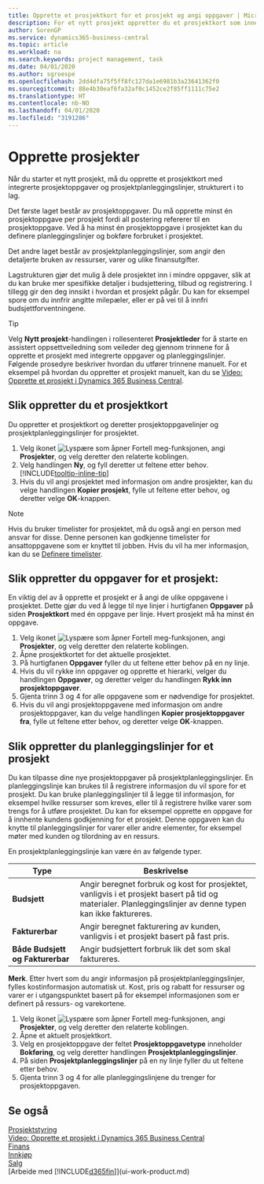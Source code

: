```yaml
---
title: Opprette et prosjektkort for et prosjekt og angi oppgaver | Microsoft-dokumentasjon
description: For et nytt prosjekt oppretter du et prosjektkort som inneholder prosjektoppgaver og planleggingslinjer, slik at det blir enklere å administrere fremdrift og budsjett.
author: SorenGP
ms.service: dynamics365-business-central
ms.topic: article
ms.workload: na
ms.search.keywords: project management, task
ms.date: 04/01/2020
ms.author: sgroespe
ms.openlocfilehash: 2dd4dfa75f5ff8fc127da1e6981b3a23641362f0
ms.sourcegitcommit: 88e4b30eaf6fa32af0c1452ce2f85ff1111c75e2
ms.translationtype: HT
ms.contentlocale: nb-NO
ms.lasthandoff: 04/01/2020
ms.locfileid: "3191286"
---
```

# <a name="create-jobs"></a>Opprette prosjekter
Når du starter et nytt prosjekt, må du opprette et prosjektkort med integrerte prosjektoppgaver og prosjektplanleggingslinjer, strukturert i to lag.  

Det første laget består av prosjektoppgaver. Du må opprette minst én prosjektoppgave per prosjekt fordi all postering refererer til en prosjektoppgave. Ved å ha minst én prosjektoppgave i prosjektet kan du definere planleggingslinjer og bokføre forbruket i prosjektet.

Det andre laget består av prosjektplanleggingslinjer, som angir den detaljerte bruken av ressurser, varer og ulike finansutgifter.

Lagstrukturen gjør det mulig å dele prosjektet inn i mindre oppgaver, slik at du kan bruke mer spesifikke detaljer i budsjettering, tilbud og registrering. I tillegg gir den deg innsikt i hvordan et prosjekt pågår. Du kan for eksempel spore om du innfrir angitte milepæler, eller er på vei til å innfri budsjettforventningene.

> [!TIP]
> Velg **Nytt prosjekt**-handlingen i rollesenteret **Prosjektleder** for å starte en assistert oppsettveiledning som veileder deg gjennom trinnene for å opprette et prosjekt med integrerte oppgaver og planleggingslinjer. Følgende prosedyre beskriver hvordan du utfører trinnene manuelt. For et eksempel på hvordan du oppretter et prosjekt manuelt, kan du se [Video: Opprette et prosjekt i Dynamics 365 Business Central](https://www.youtube.com/watch?v=VqaPWr7BWmw).

## <a name="to-create-a-job-card"></a>Slik oppretter du et prosjektkort
Du oppretter et prosjektkort og deretter prosjektoppgavelinjer og prosjektplanleggingslinjer for prosjektet.

1. Velg ikonet ![Lyspære som åpner Fortell meg-funksjonen](media/ui-search/search_small.png "Fortell hva du vil gjøre"), angi **Prosjekter**, og velg deretter den relaterte koblingen.  
2. Velg handlingen **Ny**, og fyll deretter ut feltene etter behov. [!INCLUDE[tooltip-inline-tip](includes/tooltip-inline-tip_md.md)]
3. Hvis du vil angi prosjektet med informasjon om andre prosjekter, kan du velge handlingen **Kopier prosjekt**, fylle ut feltene etter behov, og deretter velge **OK**-knappen.

> [!NOTE]  
>   Hvis du bruker timelister for prosjektet, må du også angi en person med ansvar for disse. Denne personen kan godkjenne timelister for ansattoppgavene som er knyttet til jobben. Hvis du vil ha mer informasjon, kan du se [Definere timelister](projects-how-setup-time-sheets.md).

## <a name="to-create-tasks-for-a-job"></a>Slik oppretter du oppgaver for et prosjekt:
En viktig del av å opprette et prosjekt er å angi de ulike oppgavene i prosjektet. Dette gjør du ved å legge til nye linjer i hurtigfanen **Oppgaver** på siden **Prosjektkort** med én oppgave per linje. Hvert prosjekt må ha minst én oppgave.

1. Velg ikonet ![Lyspære som åpner Fortell meg-funksjonen](media/ui-search/search_small.png "Fortell hva du vil gjøre"), angi **Prosjekter**, og velg deretter den relaterte koblingen.
2. Åpne prosjektkortet for det aktuelle prosjektet.
3. På hurtigfanen **Oppgaver** fyller du ut feltene etter behov på en ny linje.
4. Hvis du vil rykke inn oppgaver og opprette et hierarki, velger du handlingen **Oppgaver**, og deretter velger du handlingen **Rykk inn prosjektoppgaver**.
5. Gjenta trinn 3 og 4 for alle oppgavene som er nødvendige for prosjektet.
6. Hvis du vil angi prosjektoppgavene med informasjon om andre prosjektoppgaver, kan du velge handlingen **Kopier prosjektoppgaver fra**, fylle ut feltene etter behov, og deretter velge **OK**-knappen.

## <a name="to-create-planning-lines-for-a-job"></a>Slik oppretter du planleggingslinjer for et prosjekt
Du kan tilpasse dine nye prosjektoppgaver på prosjektplanleggingslinjer. En planleggingslinje kan brukes til å registrere informasjon du vil spore for et prosjekt. Du kan bruke planleggingslinjer til å legge til informasjon, for eksempel hvilke ressurser som kreves, eller til å registrere hvilke varer som trengs for å utføre prosjektet. Du kan for eksempel opprette en oppgave for å innhente kundens godkjenning for et prosjekt. Denne oppgaven kan du knytte til planleggingslinjer for varer eller andre elementer, for eksempel møter med kunden og tilordning av en ressurs.  

En prosjektplanleggingslinje kan være én av følgende typer.  

| Type | Beskrivelse |
| --- | --- |
| **Budsjett** |Angir beregnet forbruk og kost for prosjektet, vanligvis i et prosjekt basert på tid og materialer. Planleggingslinjer av denne typen kan ikke faktureres. |
| **Fakturerbar** |Angir beregnet fakturering av kunden, vanligvis i et prosjekt basert på fast pris. |
| **Både Budsjett og Fakturerbar** |Angir budsjettert forbruk lik det som skal faktureres. |

**Merk**. Etter hvert som du angir informasjon på prosjektplanleggingslinjer, fylles kostinformasjon automatisk ut. Kost, pris og rabatt for ressurser og varer er i utgangspunktet basert på for eksempel informasjonen som er definert på ressurs- og varekortene.

1. Velg ikonet ![Lyspære som åpner Fortell meg-funksjonen](media/ui-search/search_small.png "Fortell hva du vil gjøre"), angi **Prosjekter**, og velg deretter den relaterte koblingen.
2. Åpne et aktuelt prosjektkort.
3. Velg en prosjektoppgave der feltet **Prosjektoppgavetype** inneholder **Bokføring**, og velg deretter handlingen **Prosjektplanleggingslinjer**.  
4. På siden **Prosjektplanleggingslinjer** på en ny linje fyller du ut feltene etter behov.
5. Gjenta trinn 3 og 4 for alle planleggingslinjene du trenger for prosjektoppgaven.

## <a name="see-also"></a>Se også

[Prosjektstyring](projects-manage-projects.md)  
[Video: Opprette et prosjekt i Dynamics 365 Business Central](https://www.youtube.com/watch?v=VqaPWr7BWmw)  
[Finans](finance.md)  
[Innkjøp](purchasing-manage-purchasing.md)  
[Salg](sales-manage-sales.md)  
[Arbeide med [!INCLUDE[d365fin](includes/d365fin_md.md)]](ui-work-product.md)  
